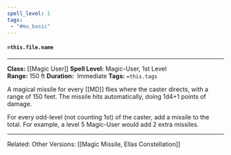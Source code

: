 ```yaml
---
spell_level: 1
tags:
 - "#mu_basic"
---
```


#### `=this.file.name`
___
**Class:** [[Magic User]]
**Spell Level:** Magic-User, 1st Level  
**Range:** 150 ft
**Duration:**  Immediate
**Tags:** `=this.tags`

A magical missile for every [[MD]] flies where the caster directs, with a range of 150 feet. The missile hits automatically, doing 1d4+1 points of damage.

For every odd-level (not counting 1st) of the caster, add a missile to the total. For example, a level 5 Magic-User would add 2 extra missiles.
___

Related:
Other Versions: [[Magic Missile, Ellas Constellation]]



